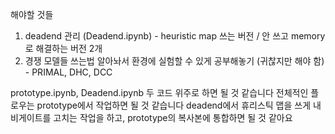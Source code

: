 해야할 것들
1. deadend 관리 (Deadend.ipynb) - heuristic map 쓰는 버전 / 안 쓰고 memory로 해결하는 버전 2개
2. 경쟁 모델들 쓰는법 알아놔서 환경에 실험할 수 있게 공부해놓기 (귀찮지만 해야 함) - PRIMAL, DHC, DCC

prototype.ipynb, Deadend.ipynb 두 코드 위주로 하면 될 것 같습니다
전체적인 플로우는 prototype에서 작업하면 될 것 같습니다
deadend에서 휴리스틱 맵을 쓰게 내비게이트를 고치는 작업을 하고, prototype의 복사본에 통합하면 될 것 같아요